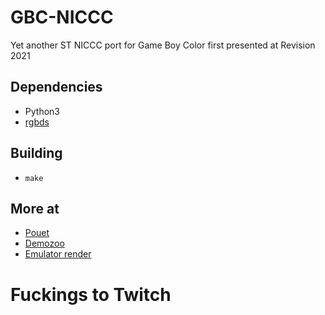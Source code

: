 # GBC-NICCC
Yet another ST NICCC port for Game Boy Color first presented at Revision 2021

## Dependencies
* Python3
* [rgbds](https://github.com/gbdev/rgbds)

## Building
* ```make```

## More at
* [Pouet](https://www.pouet.net/prod.php?which=88543)
* [Demozoo](https://demozoo.org/productions/292325/)
* [Emulator render](https://www.youtube.com/watch?v=3mPpFrVChFg)

# Fuckings to Twitch
